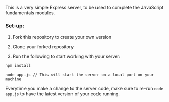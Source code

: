 This is a very simple Express server, to be used to complete the JavaScript fundamentals modules. 

### Set-up: 

1) Fork this repository to create your own version

2) Clone your forked repository

3) Run the following to start working with your server:

```
npm install

node app.js // This will start the server on a local port on your machine
```

Everytime you make a change to the server code, make sure to re-run `node app.js` to have the latest version of your code running. 